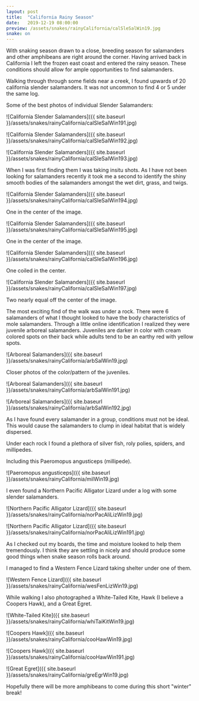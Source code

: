 ```yaml
---
layout: post
title:  "California Rainy Season"
date:   2019-12-19 08:00:00
preview: /assets/snakes/rainyCalifornia/calSleSalWin19.jpg
snake: on
---
```

With snaking season drawn to a close, breeding season for salamanders and other amphibeans are right around the corner. Having arrived back in California I left the frozen east coast and entered the rainy season. These conditions should allow for ample opportunities to find salamanders.

Walking through through some fields near a creek, I found upwards of 20 california slender salamanders. It was not uncommon to find 4 or 5 under the same log.

Some of the best photos of individual Slender Salamanders:

![California Slender Salamanders]({{ site.baseurl }}/assets/snakes/rainyCalifornia/calSleSalWin191.jpg)

![California Slender Salamanders]({{ site.baseurl }}/assets/snakes/rainyCalifornia/calSleSalWin192.jpg)

![California Slender Salamanders]({{ site.baseurl }}/assets/snakes/rainyCalifornia/calSleSalWin193.jpg)

When I was first finding them I was taking insitu shots. As I have not been looking for salamanders recently it took me a second to identify the shiny smooth bodies of the salamanders amongst the wet dirt, grass, and twigs. 

![California Slender Salamanders]({{ site.baseurl }}/assets/snakes/rainyCalifornia/calSleSalWin194.jpg)

One in the center of the image.

![California Slender Salamanders]({{ site.baseurl }}/assets/snakes/rainyCalifornia/calSleSalWin195.jpg)

One in the center of the image.

![California Slender Salamanders]({{ site.baseurl }}/assets/snakes/rainyCalifornia/calSleSalWin196.jpg)

One coiled in the center.

![California Slender Salamanders]({{ site.baseurl }}/assets/snakes/rainyCalifornia/calSleSalWin197.jpg)

Two nearly equal off the center of the image.

The most exciting find of the walk was under a rock. There were 6 salamanders of what I thought looked to have the body characteristics of mole salamanders. Through a little online identification I realized they were juvenile arboreal salamanders. Juveniles are darker in color with cream colored spots on their back while adults tend to be an earthy red with yellow spots. 

![Arboreal Salamanders]({{ site.baseurl }}/assets/snakes/rainyCalifornia/arbSalWin19.jpg)

Closer photos of the color/pattern of the juveniles.

![Arboreal Salamanders]({{ site.baseurl }}/assets/snakes/rainyCalifornia/arbSalWin191.jpg)

![Arboreal Salamanders]({{ site.baseurl }}/assets/snakes/rainyCalifornia/arbSalWin192.jpg)

As I have found every salamander in a group, conditions must not be ideal. This would cause the salamanders to clump in ideal habitat that is widely dispersed. 

Under each rock I found a plethora of silver fish, roly polies, spiders, and millipedes.

Including this Paeromopus angusticeps (millipede).

![Paeromopus angusticeps]({{ site.baseurl }}/assets/snakes/rainyCalifornia/milWin19.jpg)

I even found a Northern Pacific Alligator Lizard under a log with some slender salamanders.

![Northern Pacific Alligator Lizard]({{ site.baseurl }}/assets/snakes/rainyCalifornia/norPacAliLizWin19.jpg)

![Northern Pacific Alligator Lizard]({{ site.baseurl }}/assets/snakes/rainyCalifornia/norPacAliLizWin191.jpg)

As I checked out my boards, the time and moisture looked to help them tremendously. I think they are settling in nicely and should produce some good things when snake season rolls back around. 

I managed to find a Western Fence Lizard taking shelter under one of them.

![Western Fence Lizard]({{ site.baseurl }}/assets/snakes/rainyCalifornia/wesFenLizWin19.jpg)

While walking I also photographed a White-Tailed Kite, Hawk (I believe a Coopers Hawk), and a Great Egret. 

![White-Tailed Kite]({{ site.baseurl }}/assets/snakes/rainyCalifornia/whiTaiKitWin19.jpg)

![Coopers Hawk]({{ site.baseurl }}/assets/snakes/rainyCalifornia/cooHawWin19.jpg)

![Coopers Hawk]({{ site.baseurl }}/assets/snakes/rainyCalifornia/cooHawWin191.jpg)

![Great Egret]({{ site.baseurl }}/assets/snakes/rainyCalifornia/greEgrWin19.jpg)

Hopefully there will be more amphibeans to come during this short "winter" break!